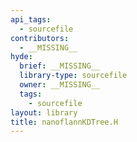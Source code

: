 ```yaml
---
api_tags:
  - sourcefile
contributors:
  - __MISSING__
hyde:
  brief: __MISSING__
  library-type: sourcefile
  owner: __MISSING__
  tags:
    - sourcefile
layout: library
title: nanoflannKDTree.H
---
```

